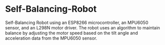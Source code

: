 # Self-Balancing-Robot
Self-Balancing Robot using an ESP8266 microcontroller, an MPU6050 sensor, and an L298N motor driver. The robot uses an algorithm to maintain balance by adjusting the motor speed based on the tilt angle and acceleration data from the MPU6050 sensor.
